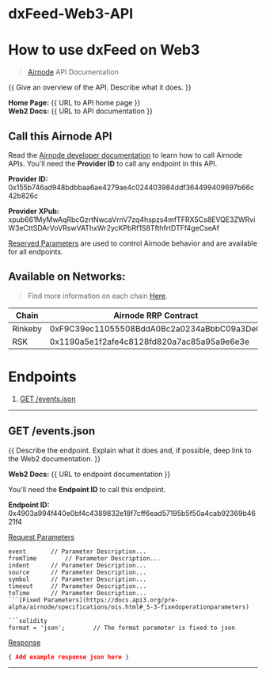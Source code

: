 # dxFeed-Web3-API
# How to use dxFeed on Web3

> [Airnode](https://api3.org/airnode) API Documentation

{{ Give an overview of the API. Describe what it does. }}

**Home Page:** {{ URL to API home page }}  
**Web2 Docs:** {{ URL to API documentation }}

## Call this Airnode API

Read the [Airnode developer documentation](https://docs.api3.org/d/call-an-airnode) to learn how to call Airnode APIs. You'll need the **Provider ID** to call any endpoint in this API.

**Provider ID:** 0x155b746ad948bdbbaa6ae4279ae4c024403984ddf364499409697b66c42b826c

**Provider XPub:** xpub661MyMwAqRbcGzrtNwcaVrnV7zq4hspzs4mfTFRX5Cs8EVQE3ZWRviW3eCttSDArVoVRswVAThxWr2ycKPbRf1S8TfthfrtDTFf4geCseAf

[Reserved Parameters](https://docs.api3.org/r/reserved-parameters) are used to control Airnode behavior and are available for all endpoints.

## Available on Networks:

> Find more information on each chain [Here](https://ethereum.org/en/developers/docs/networks/).

| Chain   | Airnode RRP Contract                       |
| ------- | ------------------------------------------ |
| Rinkeby | 0xF9C39ec11055508BddA0Bc2a0234aBbbC09a3DeC |
| RSK     | 0x1190a5e1f2afe4c8128fd820a7ac85a95a9e6e3e |

# Endpoints

1. [GET /events.json](#0x4903a994f440e0bf4c4389832e18f7cff6ead57195b5f50a4cab92369b4621f4)

---

## GET /events.json <a name="0x4903a994f440e0bf4c4389832e18f7cff6ead57195b5f50a4cab92369b4621f4"></a>

{{ Describe the endpoint. Explain what it does and, if possible, deep link to the Web2 documentation. }}

**Web2 Docs:** {{ URL to endpoint documentation }}

You'll need the **Endpoint ID** to call this endpoint.

**Endpoint ID:** 0x4903a994f440e0bf4c4389832e18f7cff6ead57195b5f50a4cab92369b4621f4

[Request Parameters](https://docs.api3.org/pre-alpha/protocols/request-response/request.html#request-parameters)

````solidity
event		// Parameter Description...
fromTime		// Parameter Description...
indent		// Parameter Description...
source		// Parameter Description...
symbol		// Parameter Description...
timeout		// Parameter Description...
toTime		// Parameter Description...
```[Fixed Parameters](https://docs.api3.org/pre-alpha/airnode/specifications/ois.html#_5-3-fixedoperationparameters)

```solidity
format = 'json';		// The format parameter is fixed to json
````

[Response](https://docs.api3.org/pre-alpha/airnode/specifications/reserved-parameters.html#path)

```json
{ Add example response json here }
```

---
